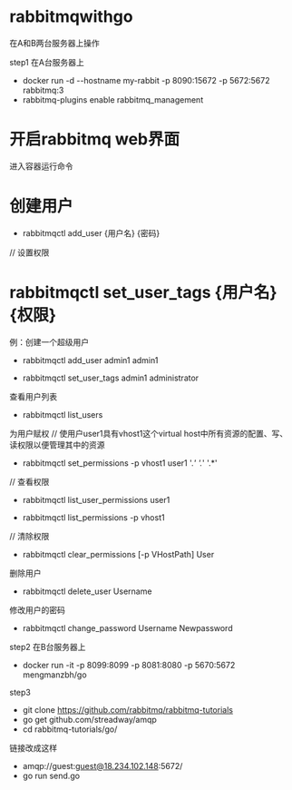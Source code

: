 # rabbitmqwithgo

在A和B两台服务器上操作

step1
在A台服务器上
* docker run -d --hostname my-rabbit -p 8090:15672 -p 5672:5672 rabbitmq:3
* rabbitmq-plugins enable rabbitmq_management

# 开启rabbitmq web界面
进入容器运行命令

# 创建用户


* rabbitmqctl add_user {用户名} {密码}



// 设置权限
# rabbitmqctl set_user_tags {用户名} {权限}


例：创建一个超级用户
* rabbitmqctl add_user admin1 admin1


* rabbitmqctl set_user_tags admin1 administrator


查看用户列表
* rabbitmqctl list_users


为用户赋权
// 使用户user1具有vhost1这个virtual host中所有资源的配置、写、读权限以便管理其中的资源
* rabbitmqctl  set_permissions -p vhost1 user1 '.*' '.*' '.*' 



// 查看权限
* rabbitmqctl list_user_permissions user1



* rabbitmqctl list_permissions -p vhost1



// 清除权限
* rabbitmqctl clear_permissions [-p VHostPath] User


删除用户
* rabbitmqctl delete_user Username


修改用户的密码
* rabbitmqctl change_password Username Newpassword


step2
在B台服务器上
  * docker run -it -p 8099:8099 -p 8081:8080 -p 5670:5672 mengmanzbh/go

step3
  * git clone https://github.com/rabbitmq/rabbitmq-tutorials
  * go get github.com/streadway/amqp
  * cd rabbitmq-tutorials/go/

链接改成这样
 *  amqp://guest:guest@18.234.102.148:5672/
 *  go run send.go



